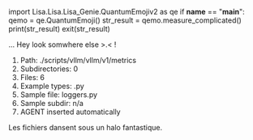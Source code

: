 
import Lisa.Lisa.Lisa_Genie.QuantumEmojiv2 as qe
if __name__ == "__main__":
  qemo = qe.QuantumEmoji()
  str_result = qemo.measure_complicated()
  print(str_result)
  exit(str_result)

... Hey look somwhere else >.< !

1. Path: ./scripts/vllm/vllm/v1/metrics
2. Subdirectories: 0
3. Files: 6
4. Example types: .py
5. Sample file: loggers.py
6. Sample subdir: n/a
7. AGENT inserted automatically

Les fichiers dansent sous un halo fantastique.
